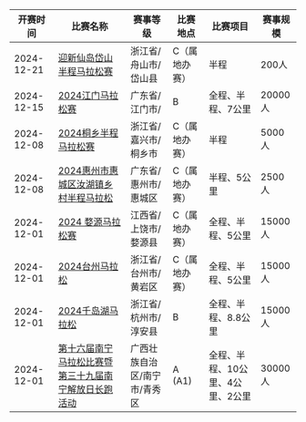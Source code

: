 |开赛时间|比赛名称|赛事等级|比赛地点|比赛项目|赛事规模|
|-|-|-|-|-|-|
2024-12-21|[迎新仙岛岱山半程马拉松赛](https://www.runchina.org.cn/#/race/v/detail/1000193005 "迎新仙岛岱山半程马拉松赛")|浙江省/舟山市/岱山县|C（属地办赛）|半程|200人|1000193005
2024-12-15|[2024江门马拉松赛](https://www.runchina.org.cn/#/race/v/detail/1000162072 "2024江门马拉松赛")|广东省/江门市/|B|全程、半程、7公里|20000人|1000162072
2024-12-08|[2024桐乡半程马拉松赛](https://www.runchina.org.cn/#/race/v/detail/1000191003 "2024桐乡半程马拉松赛")|浙江省/嘉兴市/桐乡市|C（属地办赛）|半程|5000人|1000191003
2024-12-08|[2024惠州市惠城区汝湖镇乡村半程马拉松](https://www.runchina.org.cn/#/race/v/detail/1000142117 "2024惠州市惠城区汝湖镇乡村半程马拉松")|广东省/惠州市/惠城区|C（属地办赛）|半程、5公里|2500人|1000142117
2024-12-01|[2024 婺源马拉松赛](https://www.runchina.org.cn/#/race/v/detail/1000208005 "2024 婺源马拉松赛")|江西省/上饶市/婺源县|C（属地办赛）|全程、半程、5公里|15000人|1000208005
2024-12-01|[2024台州马拉松](https://www.runchina.org.cn/#/race/v/detail/1000207004 "2024台州马拉松")|浙江省/台州市/黄岩区|C（属地办赛）|全程、半程、5公里|15000人|1000207004
2024-12-01|[2024千岛湖马拉松](https://www.runchina.org.cn/#/race/v/detail/1000162065 "2024千岛湖马拉松")|浙江省/杭州市/淳安县|B|全程、半程、8.8公里|15000人|1000162065
2024-12-01|[第十六届南宁马拉松比赛暨第三十九届南宁解放日长跑活动](https://www.runchina.org.cn/#/race/v/detail/1000145053 "第十六届南宁马拉松比赛暨第三十九届南宁解放日长跑活动")|广西壮族自治区/南宁市/青秀区|A (A1)|全程、半程、10公里、4公里、2公里|30000人|1000145053
